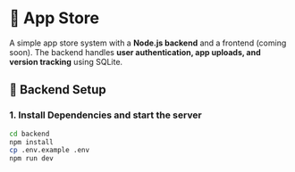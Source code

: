 # 📱 App Store

A simple app store system with a **Node.js backend** and a frontend (coming soon). The backend handles **user authentication, app uploads, and version tracking** using SQLite.

## 🚀 Backend Setup
### **1. Install Dependencies and start the server**
```sh
cd backend
npm install
cp .env.example .env
npm run dev

```
